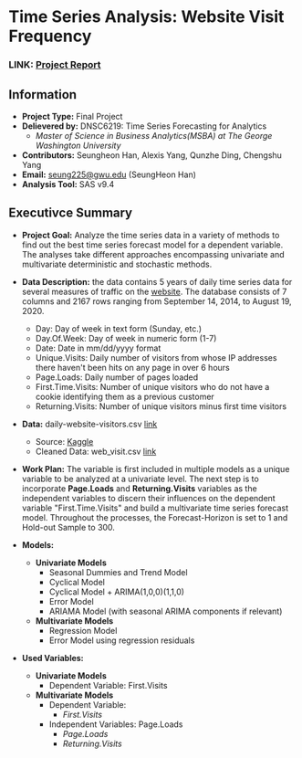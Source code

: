 # Time Series Analysis: Website Visit Frequency
### LINK: [Project Report](https://github.com/hshehjue/Project_Machine_Learning/blob/main/Time_Series_Analysis/Daily_Web_Visits/Website_report.pdf)
## Information
* **Project Type:** Final Project
* **Delievered by:** DNSC6219: Time Series Forecasting for Analytics
  - *Master of Science in Business Analytics(MSBA) at The George Washington University*
* **Contributors:** Seungheon Han, Alexis Yang, Qunzhe Ding, Chengshu Yang
* **Email:** seung225@gwu.edu (SeungHeon Han)
* **Analysis Tool:** SAS v9.4

## Executivce Summary
* **Project Goal:** Analyze the time series data in a variety of methods to find out the best time series forecast model for a dependent variable. The analyses take different approaches encompassing univariate and multivariate deterministic and stochastic methods. 

* **Data Description:** the data contains 5 years of daily time series data for several measures of traffic on the [website](https://people.duke.edu/~rnau/411home.htm). The database consists of 7 columns and 2167 rows ranging from September 14, 2014, to August 19, 2020. 
  - Day: Day of week in text form (Sunday, etc.)
  - Day.Of.Week: Day of week in numeric form (1-7)
  - Date: Date in mm/dd/yyyy format
  - Unique.Visits: Daily number of visitors from whose IP addresses there haven't been hits on any page in over 6 hours
  - Page.Loads: Daily number of pages loaded
  - First.Time.Visits: Number of unique visitors who do not have a cookie identifying them as a previous customer
  - Returning.Visits: Number of unique visitors minus first time visitors 

* **Data:** daily-website-visitors.csv [link](https://github.com/hshehjue/Project_Machine_Learning/tree/main/Time_Series_Analysis/Daily_Web_Visits/data)
  - Source: [Kaggle](https://www.kaggle.com/bobnau/daily-website-visitors)
  - Cleaned Data: web_visit.csv [link](https://github.com/hshehjue/Project_Machine_Learning/tree/main/Time_Series_Analysis/Daily_Web_Visits/data)

* **Work Plan:** The variable is first included in multiple models as a unique variable to be analyzed at a univariate level. The next step is to incorporate **Page.Loads** and **Returning.Visits** variables as the independent variables to discern their influences on the dependent variable "First.Time.Visits" and build a multivariate time series forecast model. Throughout the processes, the Forecast-Horizon is set to 1 and Hold-out Sample to 300.

* **Models:**
  - **Univariate Models**
    - Seasonal Dummies and Trend Model
    - Cyclical Model
    - Cyclical Model + ARIMA(1,0,0)(1,1,0)
    - Error Model
    - ARIAMA Model (with seasonal ARIMA components if relevant)
  - **Multivariate Models**
    - Regression Model
    - Error Model using regression residuals

* **Used Variables:**
  - **Univariate Models**
    - Dependent Variable: First.Visits
  - **Multivariate Models**
    - Dependent Variable: 
      - *First.Visits*
    - Independent Variables: Page.Loads
      - *Page.Loads*
      - *Returning.Visits*
